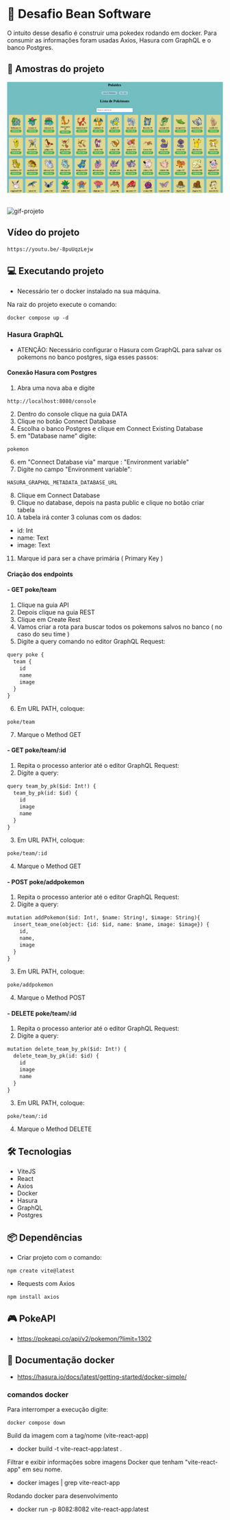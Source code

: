 # 🚀 Desafio Bean Software

O intuito desse desafio é construir uma pokedex rodando em docker. Para consumir as informações foram usadas Axios, Hasura com GraphQL e o banco Postgres.

## 🔦 Amostras do projeto

![lista-pokemon](https://github.com/WagnerTerry/desafio-bean/blob/main/frontend/pokemon/assets/projeto.png)
<br />
<br />

![gif-projeto](https://github.com/WagnerTerry/desafio-bean/blob/main/frontend/pokemon/assets/video-projeto.gif)

## Vídeo do projeto

```
https://youtu.be/-8puUqzLejw
```

## 💻 Executando projeto

- Necessário ter o docker instalado na sua máquina.
  
Na raiz do projeto execute o comando:

```
docker compose up -d
```
### Hasura GraphQL

- ATENÇÃO: Necessário configurar o Hasura com GraphQL para salvar os pokemons no banco postgres, siga esses passos:

#### Conexão Hasura com Postgres

1) Abra uma nova aba e digite

```
http://localhost:8080/console
```
2) Dentro do console clique na guia DATA
3) Clique no botão Connect Database
4) Escolha o banco Postgres e clique em Connect Existing Database
5) em "Database name" digite:

```
pokemon
```

6) em "Connect Database via" marque : "Environment variable"
7) Digite no campo "Environment variable":

```
HASURA_GRAPHQL_METADATA_DATABASE_URL
```

8) Clique em Connect Database
9) Clique no database, depois na pasta public e clique no botão criar tabela
10) A tabela irá conter 3 colunas com os dados:
   - id: Int
   - name: Text
   - image: Text

11) Marque id para ser a chave primária ( Primary Key )
     
#### Criação dos endpoints

#### - GET poke/team

1) Clique na guia API
2) Depois clique na guia REST
3) Clique em Create Rest
4) Vamos criar a rota para buscar todos os pokemons salvos no banco ( no caso do seu time )
5) Digite a query comando no editor GraphQL Request:
   
```
query poke {
  team {
    id
    name
    image
  }
}
```
6) Em URL PATH, coloque:

```
poke/team
```
7) Marque o Method GET
   
   
#### - GET poke/team/:id

1) Repita o processo anterior até o editor GraphQL Request:
2) Digite a query:

```
query team_by_pk($id: Int!) {
  team_by_pk(id: $id) {
    id
    image
    name
  }
}
```

3) Em URL PATH, coloque:

```
poke/team/:id
```
4) Marque o Method GET


#### - POST poke/addpokemon

1) Repita o processo anterior até o editor GraphQL Request:
2) Digite a query:

```
mutation addPokemon($id: Int!, $name: String!, $image: String){
  insert_team_one(object: {id: $id, name: $name, image: $image}) {
    id,
    name,
    image
  }
}
```

3) Em URL PATH, coloque:

```
poke/addpokemon
```
4) Marque o Method POST

#### - DELETE poke/team/:id

1) Repita o processo anterior até o editor GraphQL Request:
2) Digite a query:

```
mutation delete_team_by_pk($id: Int!) {
  delete_team_by_pk(id: $id) {
    id
    image
    name
  }
}
```

3) Em URL PATH, coloque:

```
poke/team/:id
```
4) Marque o Method DELETE


## 🛠️ Tecnologias

- ViteJS
- React
- Axios
- Docker
- Hasura
- GraphQL
- Postgres 

## 📦 Dependências
- Criar projeto com o comando:
```
npm create vite@latest
```
- Requests com Axios

```
npm install axios
```

## 🎮 PokeAPI
- https://pokeapi.co/api/v2/pokemon/?limit=1302

## 📄 Documentação docker
- https://hasura.io/docs/latest/getting-started/docker-simple/

### comandos docker

Para interromper a execução digite:

```
docker compose down
```

Build da imagem com a tag/nome (vite-react-app)
- docker build -t vite-react-app:latest .

Filtrar e exibir informações sobre imagens Docker que tenham "vite-react-app" em seu nome.
- docker images | grep vite-react-app

Rodando docker para desenvolvimento
- docker run -p 8082:8082 vite-react-app:latest

